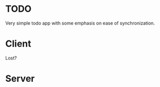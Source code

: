 TODO
==============

Very simple todo app with some emphasis on ease of synchronization.

Client
======

Lost?

Server
======

